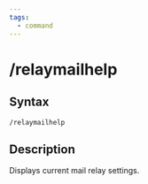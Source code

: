 ```yaml
---
tags:
  - command
---
```


# /relaymailhelp

## Syntax

<!--cmd-syntax-start-->
```eqcommand
/relaymailhelp
```
<!--cmd-syntax-end-->

## Description

<!--cmd-desc-start-->
Displays current mail relay settings.
<!--cmd-desc-end-->